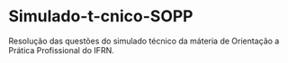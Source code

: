 # Simulado-t-cnico-SOPP
Resolução das questões do simulado técnico da máteria de Orientação a Prática Profissional do IFRN.
